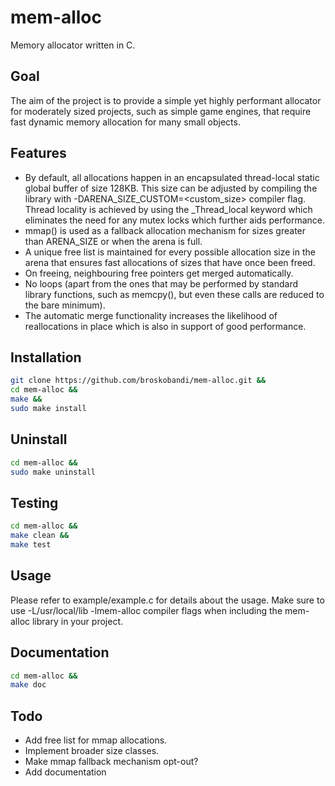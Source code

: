 # mem-alloc
Memory allocator written in C.

## Goal
The aim of the project is to provide a simple yet highly performant allocator for moderately sized projects, such as simple game engines, that require fast dynamic memory allocation for many small objects.

## Features
- By default, all allocations happen in an encapsulated thread-local static global buffer of size 128KB. This size can be adjusted by compiling the library with -DARENA_SIZE_CUSTOM=<custom_size> compiler flag. Thread locality is achieved by using the _Thread_local keyword which eliminates the need for any mutex locks which further aids performance.
- mmap() is used as a fallback allocation mechanism for sizes greater than ARENA_SIZE or when the arena is full.
- A unique free list is maintained for every possible allocation size in the arena that ensures fast allocations of sizes that have once been freed. 
- On freeing, neighbouring free pointers get merged automatically.
- No loops (apart from the ones that may be performed by standard library functions, such as memcpy(), but even these calls are reduced to the bare minimum).
- The automatic merge functionality increases the likelihood of reallocations in place which is also in support of good performance.

## Installation
```bash
git clone https://github.com/broskobandi/mem-alloc.git &&
cd mem-alloc &&
make &&
sudo make install
```

## Uninstall
```bash
cd mem-alloc &&
sudo make uninstall
```

## Testing
```bash
cd mem-alloc &&
make clean &&
make test
```

## Usage
Please refer to example/example.c for details about the usage.
Make sure to use -L/usr/local/lib -lmem-alloc compiler flags when 
including the mem-alloc library in your project.

## Documentation
```bash
cd mem-alloc &&
make doc
```

## Todo
- Add free list for mmap allocations.
- Implement broader size classes.
- Make mmap fallback mechanism opt-out?
- Add documentation
